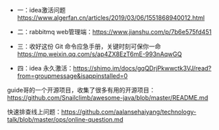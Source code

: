 - 一：idea激活问题 https://www.algerfan.cn/articles/2019/03/06/1551868940012.html

- 二：rabbitmq web管理端：https://www.jianshu.com/p/7b6e575fd451

- 三：收好这份 Git 命令应急手册，关键时刻可保你一命 https://mp.weixin.qq.com/s/ap4ZX8EzT6mE-993nAqwGQ

- 四：idea 永久激活：https://shimo.im/docs/gqQDrjPkwwctk3VJ/read?from=groupmessage&isappinstalled=0



 guide哥的一个开源项目，收集了很多有用的开源项目：https://github.com/Snailclimb/awesome-java/blob/master/README.md

快速排查线上问题：<https://github.com/aalansehaiyang/technology-talk/blob/master/ops/online-question.md>

